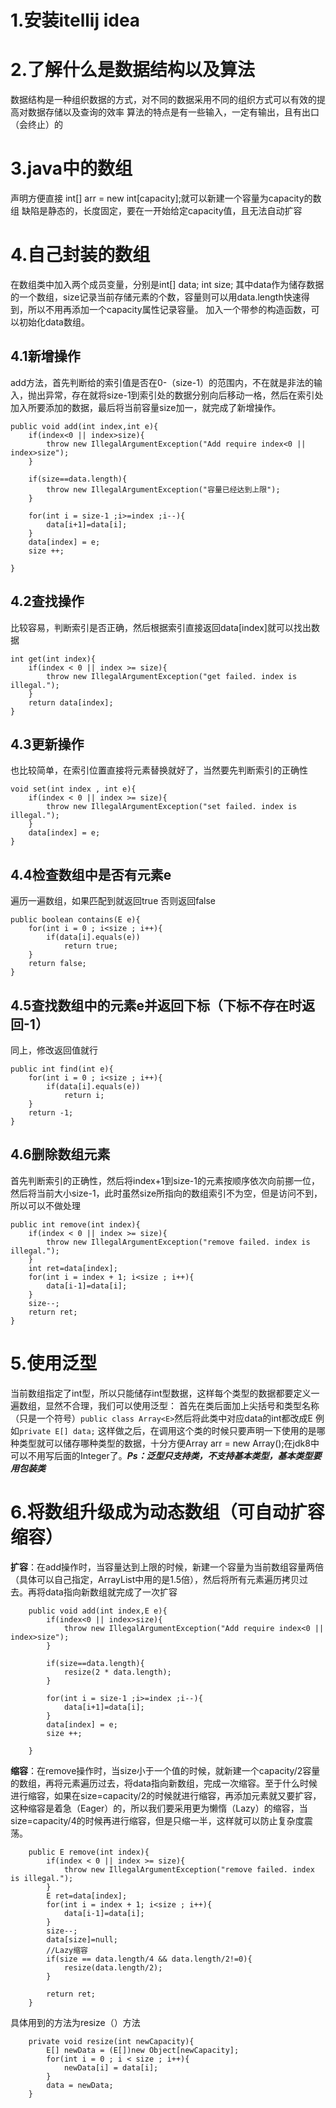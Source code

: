 # 1.安装itellij idea

# 2.了解什么是数据结构以及算法
数据结构是一种组织数据的方式，对不同的数据采用不同的组织方式可以有效的提高对数据存储以及查询的效率
算法的特点是有一些输入，一定有输出，且有出口（会终止）的
# 3.java中的数组
声明方便直接 int[] arr = new int[capacity];就可以新建一个容量为capacity的数组
缺陷是静态的，长度固定，要在一开始给定capacity值，且无法自动扩容
# 4.自己封装的数组
在数组类中加入两个成员变量，分别是int[] data; int size;
其中data作为储存数据的一个数组，size记录当前存储元素的个数，容量则可以用data.length快速得到，所以不用再添加一个capacity属性记录容量。
加入一个带参的构造函数，可以初始化data数组。

## 4.1新增操作
add方法，首先判断给的索引值是否在0-（size-1）的范围内，不在就是非法的输入，抛出异常，存在就将size-1到索引处的数据分别向后移动一格，然后在索引处加入所要添加的数据，最后将当前容量size加一，就完成了新增操作。
	

```
public void add(int index,int e){
    if(index<0 || index>size){
        throw new IllegalArgumentException("Add require index<0 || index>size");
    }

    if(size==data.length){
        throw new IllegalArgumentException("容量已经达到上限");
    }

    for(int i = size-1 ;i>=index ;i--){
        data[i+1]=data[i];
    }
    data[index] = e;
    size ++;

}
```

## 4.2查找操作	
比较容易，判断索引是否正确，然后根据索引直接返回data[index]就可以找出数据

```
int get(int index){
    if(index < 0 || index >= size){
        throw new IllegalArgumentException("get failed. index is illegal.");
    }
    return data[index];
}
```

## 4.3更新操作
也比较简单，在索引位置直接将元素替换就好了，当然要先判断索引的正确性

```
void set(int index , int e){
    if(index < 0 || index >= size){
        throw new IllegalArgumentException("set failed. index is illegal.");
    }
    data[index] = e;
}
```

## 4.4检查数组中是否有元素e
遍历一遍数组，如果匹配到就返回true 否则返回false

```
public boolean contains(E e){
    for(int i = 0 ; i<size ; i++){
        if(data[i].equals(e))
            return true;
    }
    return false;
}
```

## 4.5查找数组中的元素e并返回下标（下标不存在时返回-1）
同上，修改返回值就行

```
public int find(int e){
    for(int i = 0 ; i<size ; i++){
        if(data[i].equals(e))
            return i;
    }
    return -1;
}
```
## 4.6删除数组元素
首先判断索引的正确性，然后将index+1到size-1的元素按顺序依次向前挪一位，然后将当前大小size-1，此时虽然size所指向的数组索引不为空，但是访问不到，所以可以不做处理

```
public int remove(int index){
    if(index < 0 || index >= size){
        throw new IllegalArgumentException("remove failed. index is illegal.");
    }
    int ret=data[index];
    for(int i = index + 1; i<size ; i++){
        data[i-1]=data[i];
    }
    size--;
    return ret;
}
```

# 5.使用泛型
当前数组指定了int型，所以只能储存int型数据，这样每个类型的数据都要定义一遍数组，显然不合理，我们可以使用泛型：
首先在类后面加上尖括号和类型名称（只是一个符号）`public class Array<E>`然后将此类中对应data的int都改成E
例如`private E[] data;`
这样做之后，在调用这个类的时候只要声明一下使用的是哪种类型就可以储存哪种类型的数据，十分方便Array<Integer> arr = new Array<Integer>();在jdk8中可以不用写后面的Integer了。***Ps：泛型只支持类，不支持基本类型，基本类型要用包装类***

# 6.将数组升级成为动态数组（可自动扩容缩容）
**扩容**：在add操作时，当容量达到上限的时候，新建一个容量为当前数组容量两倍（具体可以自己指定，ArrayList中用的是1.5倍），然后将所有元素遍历拷贝过去。再将data指向新数组就完成了一次扩容

```
    public void add(int index,E e){
        if(index<0 || index>size){
            throw new IllegalArgumentException("Add require index<0 || index>size");
        }

        if(size==data.length){
            resize(2 * data.length);
        }

        for(int i = size-1 ;i>=index ;i--){
            data[i+1]=data[i];
        }
        data[index] = e;
        size ++;

    }
```

**缩容**：在remove操作时，当size小于一个值的时候，就新建一个capacity/2容量的数组，再将元素遍历过去，将data指向新数组，完成一次缩容。至于什么时候进行缩容，如果在size=capacity/2的时候就进行缩容，再添加元素就又要扩容，这种缩容是着急（Eager）的，所以我们要采用更为懒惰（Lazy）的缩容，当size=capacity/4的时候再进行缩容，但是只缩一半，这样就可以防止复杂度震荡。

```
    public E remove(int index){
        if(index < 0 || index >= size){
            throw new IllegalArgumentException("remove failed. index is illegal.");
        }
        E ret=data[index];
        for(int i = index + 1; i<size ; i++){
            data[i-1]=data[i];
        }
        size--;
        data[size]=null;
        //Lazy缩容
        if(size == data.length/4 && data.length/2!=0){
            resize(data.length/2);
        }

        return ret;
    }
```

具体用到的方法为resize（）方法

```
    private void resize(int newCapacity){
        E[] newData = (E[])new Object[newCapacity];
        for(int i = 0 ; i < size ; i++){
            newData[i] = data[i];
        }
        data = newData;
    }
```
